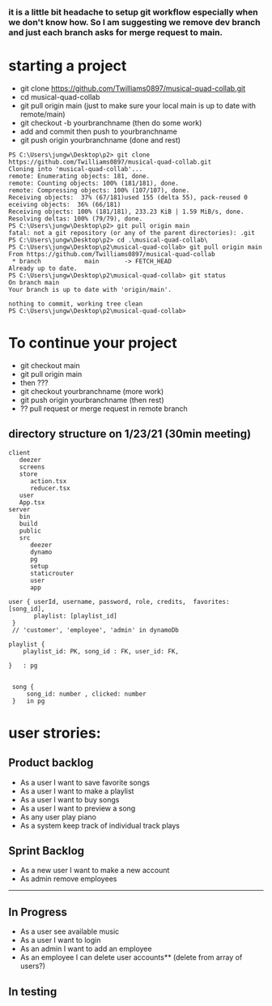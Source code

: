 ### it is a little bit headache to setup git workflow especially when we don't know how. So I am suggesting we remove dev branch and just each branch asks for merge request to main.


# starting a project
* git clone https://github.com/Twilliams0897/musical-quad-collab.git
* cd musical-quad-collab
* git pull origin main  (just to make sure your local main is up to date with remote/main)
* git checkout -b yourbranchname (then do some work)
* add and commit then push to yourbranchname
* git push origin yourbranchname  (done and rest)
```
PS C:\Users\jungw\Desktop\p2> git clone https://github.com/Twilliams0897/musical-quad-collab.git
Cloning into 'musical-quad-collab'...
remote: Enumerating objects: 181, done.
remote: Counting objects: 100% (181/181), done.
remote: Compressing objects: 100% (107/107), done.
Receiving objects:  37% (67/181)used 155 (delta 55), pack-reused 0 eceiving objects:  36% (66/181)
Receiving objects: 100% (181/181), 233.23 KiB | 1.59 MiB/s, done.
Resolving deltas: 100% (79/79), done.
PS C:\Users\jungw\Desktop\p2> git pull origin main  
fatal: not a git repository (or any of the parent directories): .git
PS C:\Users\jungw\Desktop\p2> cd .\musical-quad-collab\
PS C:\Users\jungw\Desktop\p2\musical-quad-collab> git pull origin main
From https://github.com/Twilliams0897/musical-quad-collab
 * branch            main       -> FETCH_HEAD
Already up to date.
PS C:\Users\jungw\Desktop\p2\musical-quad-collab> git status
On branch main
Your branch is up to date with 'origin/main'.

nothing to commit, working tree clean
PS C:\Users\jungw\Desktop\p2\musical-quad-collab>
```

# To continue your project
* git checkout main
* git pull origin main
*  then ???
*  git checkout yourbranchname (more work)
*  git push origin yourbranchname (then rest)
*  ?? pull request or merge request in remote branch



## directory structure on 1/23/21 (30min meeting)
  
```
client
   deezer
   screens
   store
      action.tsx
      reducer.tsx
   user
   App.tsx
server
   bin
   build
   public
   src
      deezer
      dynamo
      pg
      setup
      staticrouter
      user
      app
```

```
user { userId, username, password, role, credits,  favorites: [song_id],      
       playlist: [playlist_id]
 }
 // 'customer', 'employee', 'admin' in dynamoDb

playlist {
	playlist_id: PK, song_id : FK, user_id: FK,
 
}   : pg


 song {
     song_id: number , clicked: number
 }   in pg
 ```

 # user strories:
## Product backlog
* As a user I want to save favorite songs
* As a user I want to make a playlist
* As a user I want to buy songs
* As a user I want to preview a song
* As any user play piano
* As a system keep track of individual track plays

## Sprint Backlog
* As a new user I want to make a new account
* As admin remove employees
----------------------------

## In Progress
* As a user see available music
* As a user I want to login
* As an admin I want to add an employee
* As an employee I can delete user accounts** (delete from array of users?)

## In testing